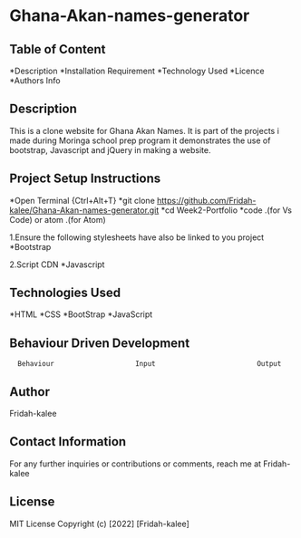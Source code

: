 # Ghana-Akan-names-generator

## Table of Content
*Description
*Installation Requirement
*Technology Used
*Licence
*Authors Info

## Description
This is a clone website for Ghana Akan Names. It is part of the projects i made during Moringa school prep program it demonstrates the use of bootstrap, Javascript and jQuery in making a website.

## Project Setup Instructions
*Open Terminal {Ctrl+Alt+T}
*git clone https://github.com/Fridah-kalee/Ghana-Akan-names-generator.git
*cd Week2-Portfolio
*code .(for Vs Code) or atom .(for Atom)

1.Ensure the following stylesheets have also be linked to you project
*Bootstrap 

2.Script CDN
*Javascript

## Technologies Used
*HTML
*CSS
*BootStrap
*JavaScript

## Behaviour Driven Development
      Behaviour                    Input                         Output





## Author
Fridah-kalee

## Contact Information
For any further inquiries or contributions or comments, reach me at Fridah-kalee

## License
MIT License Copyright (c) [2022] [Fridah-kalee]